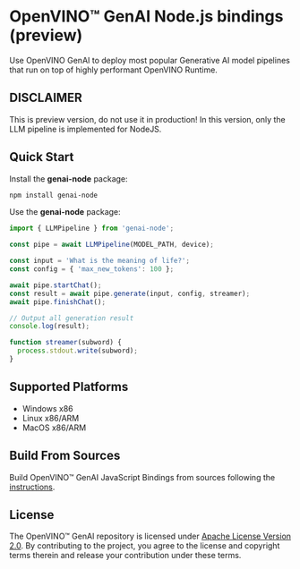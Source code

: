 # OpenVINO™ GenAI Node.js bindings (preview)

Use OpenVINO GenAI to deploy most popular Generative AI model pipelines that run on top of highly performant OpenVINO Runtime.

## DISCLAIMER

This is preview version, do not use it in production!
In this version, only the LLM pipeline is implemented for NodeJS.

## Quick Start

Install the **genai-node** package:
```bash
npm install genai-node
```

Use the **genai-node** package:
```js
import { LLMPipeline } from 'genai-node';

const pipe = await LLMPipeline(MODEL_PATH, device);

const input = 'What is the meaning of life?';
const config = { 'max_new_tokens': 100 };

await pipe.startChat();
const result = await pipe.generate(input, config, streamer);
await pipe.finishChat();

// Output all generation result
console.log(result);

function streamer(subword) {
  process.stdout.write(subword);
}
```

## Supported Platforms

- Windows x86
- Linux x86/ARM
- MacOS x86/ARM

## Build From Sources

Build OpenVINO™ GenAI JavaScript Bindings from sources following the [instructions](https://github.com/openvinotoolkit/openvino.genai/blob/master/src/js/BUILD.md#build-openvino-genai-nodejs-bindings-preview).

## License

The OpenVINO™ GenAI repository is licensed under [Apache License Version 2.0](LICENSE).
By contributing to the project, you agree to the license and copyright terms therein and release
your contribution under these terms.